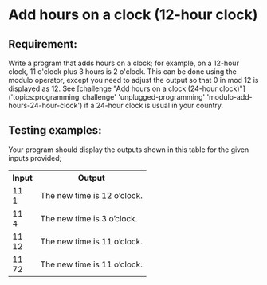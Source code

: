 # Add hours on a clock (12-hour clock)

## Requirement:

Write a program that adds hours on a clock; for example, on a 12-hour clock, 11 o'clock plus 3 hours is 2 o'clock. This can be done using the modulo operator, except you need to adjust the output so that 0 in mod 12 is displayed as 12. See [challenge "Add hours on a clock (24-hour clock)"]('topics:programming_challenge' 'unplugged-programming' 'modulo-add-hours-24-hour-clock') if a 24-hour clock is usual in your country.

## Testing examples:

Your program should display the outputs shown in this table for the given inputs provided;

<table>
  <tr>
    <th>Input</th>
    <th>Output</th>
  </tr>
  <tr>
    <td>11<br>1</td>
    <td>The new time is 12 o’clock.</td>
  </tr>
  <tr>
    <td>11<br>4</td>
    <td>The new time is 3 o’clock.</td>
  </tr>
  <tr>
    <td>11<br>12</td>
    <td>The new time is 11 o’clock.</td>
  </tr>
  <tr>
    <td>11<br>72</td>
    <td>The new time is 11 o’clock.</td>
  </tr>
</table>
